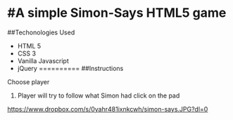 #A simple Simon-Says HTML5 game
==========
##Techonologies Used

- HTML 5
- CSS 3
- Vanilla Javascript
- jQuery
==========
##Instructions

Choose player
1. Player will try to follow what Simon had click on the pad

https://www.dropbox.com/s/0yahr481ixnkcwh/simon-says.JPG?dl=0

